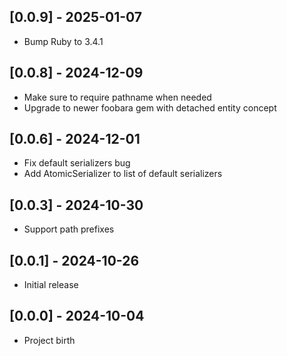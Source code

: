 ## [0.0.9] - 2025-01-07

- Bump Ruby to 3.4.1

## [0.0.8] - 2024-12-09

- Make sure to require pathname when needed
- Upgrade to newer foobara gem with detached entity concept

## [0.0.6] - 2024-12-01

- Fix default serializers bug
- Add AtomicSerializer to list of default serializers

## [0.0.3] - 2024-10-30

- Support path prefixes

## [0.0.1] - 2024-10-26

- Initial release

## [0.0.0] - 2024-10-04

- Project birth
